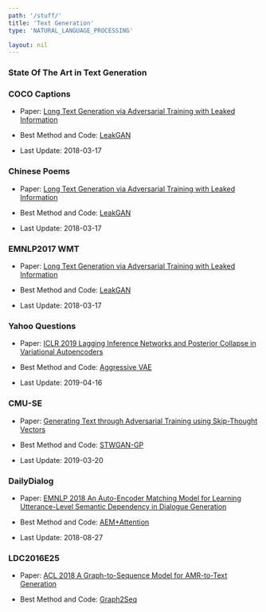 ```yaml
---
path: '/stuff/'
title: 'Text Generation'
type: 'NATURAL_LANGUAGE_PROCESSING'

layout: nil
---
```


### State Of The Art in Text Generation  

### COCO Captions

* Paper: [ Long Text Generation via Adversarial Training with Leaked Information](https://arxiv.org/pdf/1709.08624v2.pdf)

* Best Method and Code: [LeakGAN](https://github.com/CR-Gjx/LeakGAN)

* Last Update: 2018-03-17

### Chinese Poems

* Paper: [ Long Text Generation via Adversarial Training with Leaked Information](https://arxiv.org/pdf/1709.08624v2.pdf)

* Best Method and Code: [LeakGAN](https://github.com/CR-Gjx/LeakGAN)

* Last Update: 2018-03-17

### EMNLP2017 WMT

* Paper: [ Long Text Generation via Adversarial Training with Leaked Information](https://arxiv.org/pdf/1709.08624v2.pdf)

* Best Method and Code: [LeakGAN](https://github.com/CR-Gjx/LeakGAN)

* Last Update: 2018-03-17

### Yahoo Questions

* Paper: [ICLR 2019 Lagging Inference Networks and Posterior Collapse in Variational Autoencoders](https://arxiv.org/pdf/1901.05534v2.pdf)

* Best Method and Code: [Aggressive VAE](https://github.com/jxhe/vae-lagging-encoder)

* Last Update: 2019-04-16

### CMU-SE

* Paper: [ Generating Text through Adversarial Training using Skip-Thought Vectors](https://arxiv.org/pdf/1808.08703v2.pdf)

* Best Method and Code: [STWGAN-GP](https://github.com/enigmaeth/skip-thought-gan)

* Last Update: 2019-03-20

### DailyDialog

* Paper: [EMNLP 2018 An Auto-Encoder Matching Model for Learning Utterance-Level Semantic Dependency in Dialogue Generation](https://arxiv.org/pdf/1808.08795v1.pdf)

* Best Method and Code: [AEM+Attention](https://github.com/lancopku/AMM)

* Last Update: 2018-08-27

### LDC2016E25

* Paper: [ACL 2018 A Graph-to-Sequence Model for AMR-to-Text Generation](https://arxiv.org/pdf/1805.02473v3.pdf)

* Best Method and Code: [Graph2Seq]()

